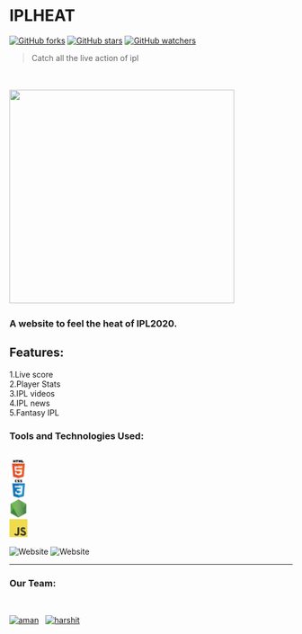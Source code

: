 # IPLHEAT
[![GitHub forks](https://img.shields.io/github/forks/AMAN123956/iplfiverr?style=social&label=Fork&maxAge=2592000)](https://github.com/AMAN123956/iplfiverr)
[![GitHub stars](https://img.shields.io/github/stars/AMAN123956/iplfiverr?style=social&label=Star&maxAge=2592000)](https://github.com/AMAN123956/iplfiverr)
[![GitHub watchers](https://img.shields.io/github/watchers/AMAN123956/iplfiverr?style=social&label=Watch&maxAge=2592000)](https://github.com/AMAN123956/iplfiverr)
> Catch all the live action of ipl
<br />

<br />
<img height="380px" width="400px" src="https://me-harshit.netlify.app/iplfeverr.jpg" />
<br />


### A website to feel the heat of IPL2020.

## Features:
1.Live score <br>
2.Player Stats <br>
3.IPL videos <br>
4.IPL news <br>
5.Fantasy IPL <br>


### Tools and Technologies Used:

<p align="left">
<code>
<img height="32" width="32" src="https://raw.githubusercontent.com/github/explore/80688e429a7d4ef2fca1e82350fe8e3517d3494d/topics/html/html.png" />
<img height="32" width="32" src="https://raw.githubusercontent.com/github/explore/80688e429a7d4ef2fca1e82350fe8e3517d3494d/topics/css/css.png" />
<img height="32" width="32" src="https://raw.githubusercontent.com/github/explore/80688e429a7d4ef2fca1e82350fe8e3517d3494d/topics/nodejs/nodejs.png" />
<img height="32" width="32" src="https://raw.githubusercontent.com/github/explore/80688e429a7d4ef2fca1e82350fe8e3517d3494d/topics/javascript/javascript.png" />
</code>
</p>


<img alt="Website" width="180px" height="38px" src="https://camo.githubusercontent.com/85c2c434ad9847385c56dc2e2d54eabb1fb6f79d/687474703a2f2f466f7254686542616467652e636f6d2f696d616765732f6261646765732f6275696c742d776974682d6c6f76652e737667">      <img alt="Website" width="180px" height="38px" src="https://camo.githubusercontent.com/4d50177f3b0c044c99ffce53046b4c126b906593/687474703a2f2f466f7254686542616467652e636f6d2f696d616765732f6261646765732f6275696c742d62792d646576656c6f706572732e737667">
<hr/>

### Our Team:
<br>

[<img  alt="aman" src="https://avatars1.githubusercontent.com/u/56161073?s=60&v=4">](https://github.com/AMAN123956)
&nbsp;&nbsp;[<img  width="60px" alt="harshit" src="https://media-exp1.licdn.com/dms/image/C5603AQENAaCvpOwx9Q/profile-displayphoto-shrink_200_200/0?e=1603929600&v=beta&t=_K37EaR-pCDGfOXbicLiA8gzytaLaYhcHT2-d_WfmDY">](https://github.com/me-harshit) &nbsp;&nbsp;



[live]: https://iplheat.herokuapp.com/
